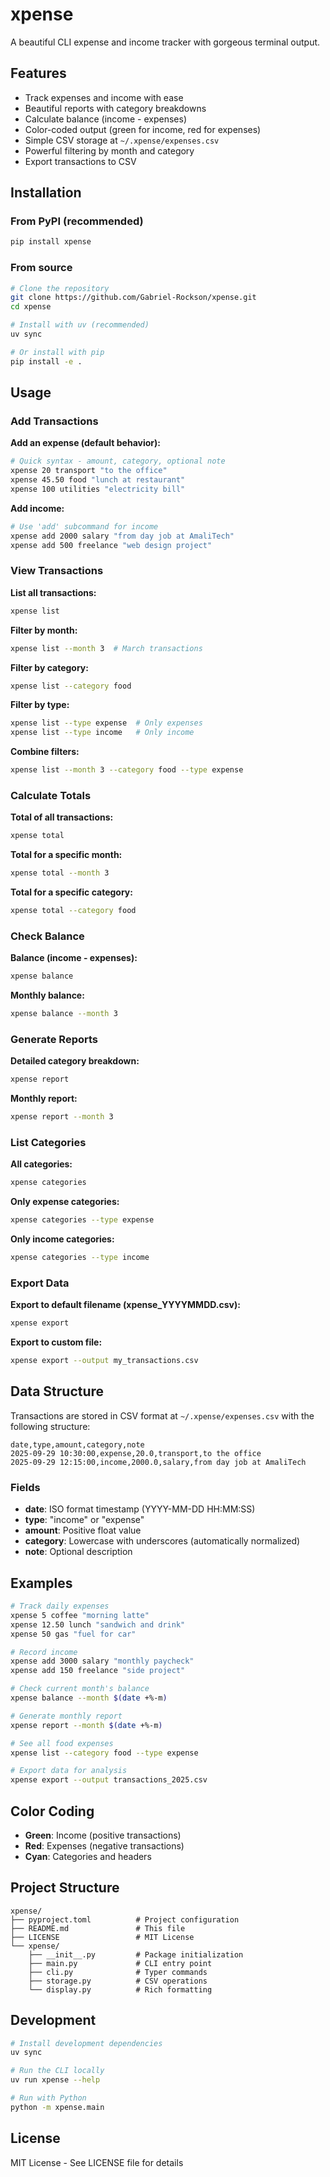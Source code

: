 # xpense

A beautiful CLI expense and income tracker with gorgeous terminal output.

## Features

- Track expenses and income with ease
- Beautiful reports with category breakdowns
- Calculate balance (income - expenses)
- Color-coded output (green for income, red for expenses)
- Simple CSV storage at `~/.xpense/expenses.csv`
- Powerful filtering by month and category
- Export transactions to CSV

## Installation

### From PyPI (recommended)

```bash
pip install xpense
```

### From source

```bash
# Clone the repository
git clone https://github.com/Gabriel-Rockson/xpense.git
cd xpense

# Install with uv (recommended)
uv sync

# Or install with pip
pip install -e .
```

## Usage

### Add Transactions

**Add an expense (default behavior):**
```bash
# Quick syntax - amount, category, optional note
xpense 20 transport "to the office"
xpense 45.50 food "lunch at restaurant"
xpense 100 utilities "electricity bill"
```

**Add income:**
```bash
# Use 'add' subcommand for income
xpense add 2000 salary "from day job at AmaliTech"
xpense add 500 freelance "web design project"
```

### View Transactions

**List all transactions:**
```bash
xpense list
```

**Filter by month:**
```bash
xpense list --month 3  # March transactions
```

**Filter by category:**
```bash
xpense list --category food
```

**Filter by type:**
```bash
xpense list --type expense  # Only expenses
xpense list --type income   # Only income
```

**Combine filters:**
```bash
xpense list --month 3 --category food --type expense
```

### Calculate Totals

**Total of all transactions:**
```bash
xpense total
```

**Total for a specific month:**
```bash
xpense total --month 3
```

**Total for a specific category:**
```bash
xpense total --category food
```

### Check Balance

**Balance (income - expenses):**
```bash
xpense balance
```

**Monthly balance:**
```bash
xpense balance --month 3
```

### Generate Reports

**Detailed category breakdown:**
```bash
xpense report
```

**Monthly report:**
```bash
xpense report --month 3
```

### List Categories

**All categories:**
```bash
xpense categories
```

**Only expense categories:**
```bash
xpense categories --type expense
```

**Only income categories:**
```bash
xpense categories --type income
```

### Export Data

**Export to default filename (xpense_YYYYMMDD.csv):**
```bash
xpense export
```

**Export to custom file:**
```bash
xpense export --output my_transactions.csv
```

## Data Structure

Transactions are stored in CSV format at `~/.xpense/expenses.csv` with the following structure:

```csv
date,type,amount,category,note
2025-09-29 10:30:00,expense,20.0,transport,to the office
2025-09-29 12:15:00,income,2000.0,salary,from day job at AmaliTech
```

### Fields

- **date**: ISO format timestamp (YYYY-MM-DD HH:MM:SS)
- **type**: "income" or "expense"
- **amount**: Positive float value
- **category**: Lowercase with underscores (automatically normalized)
- **note**: Optional description

## Examples

```bash
# Track daily expenses
xpense 5 coffee "morning latte"
xpense 12.50 lunch "sandwich and drink"
xpense 50 gas "fuel for car"

# Record income
xpense add 3000 salary "monthly paycheck"
xpense add 150 freelance "side project"

# Check current month's balance
xpense balance --month $(date +%-m)

# Generate monthly report
xpense report --month $(date +%-m)

# See all food expenses
xpense list --category food --type expense

# Export data for analysis
xpense export --output transactions_2025.csv
```

## Color Coding

- **Green**: Income (positive transactions)
- **Red**: Expenses (negative transactions)
- **Cyan**: Categories and headers

## Project Structure

```
xpense/
├── pyproject.toml          # Project configuration
├── README.md               # This file
├── LICENSE                 # MIT License
└── xpense/
    ├── __init__.py         # Package initialization
    ├── main.py             # CLI entry point
    ├── cli.py              # Typer commands
    ├── storage.py          # CSV operations
    └── display.py          # Rich formatting
```

## Development

```bash
# Install development dependencies
uv sync

# Run the CLI locally
uv run xpense --help

# Run with Python
python -m xpense.main
```

## License

MIT License - See LICENSE file for details